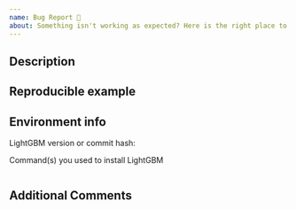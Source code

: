 ```yaml
---
name: Bug Report 🐞
about: Something isn't working as expected? Here is the right place to report.
---
```


## Description
<!-- A clear description of the bug -->

## Reproducible example
<!-- Minimal code that exhibits this behavior.-->

## Environment info

LightGBM version or commit hash:

Command(s) you used to install LightGBM

```shell

```

<!-- Put any additional environment information here -->


## Additional Comments
<!-- What else should we know? -->
